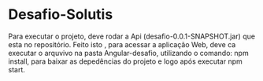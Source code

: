 # Desafio-Solutis
Para executar o projeto, deve rodar a Api (desafio-0.0.1-SNAPSHOT.jar) que esta no repositório.
Feito isto , para acessar a aplicação Web, deve ca executar o  arquvivo na pasta  Angular-desafio, utilizando o comando:
npm install, para baixar as depedências do projeto e logo após executar  npm start.

